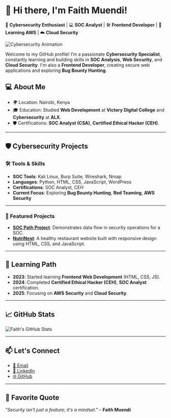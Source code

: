 # 👋 Hi there, I'm Faith Muendi!

🔐 **Cybersecurity Enthusiast** | 💻 **SOC Analyst** | 🛠️ **Frontend Developer** | 🌱 **Learning AWS** | ☁️ **Cloud Security**


![Cybersecurity Animation](https://media.giphy.com/media/FoVzfcqCDSb7zCynOp/giphy.gif)  


Welcome to my GitHub profile! I’m a passionate **Cybersecurity Specialist**, constantly learning and building skills in **SOC Analysis**, **Web Security**, and **Cloud Security**. I'm also a **Frontend Developer**, creating secure web applications and exploring **Bug Bounty Hunting**.

## 💻 About Me

- 🌍 Location: Nairobi, Kenya
- 🎓 Education: Studied **Web Development** at **Victory Digital College** and **Cybersecurity** at **ALX**.
- 🛡️ Certifications: **SOC Analyst (CSA)**, **Certified Ethical Hacker (CEH)**.

---

## 🛡️ Cybersecurity Projects

### 🛠️ Tools & Skills

- **SOC Tools**: Kali Linux, Burp Suite, Wireshark, Nmap
- **Languages**: Python, HTML, CSS, JavaScript, WordPress
- **Certifications**: SOC Analyst, CEH
- **Current Focus**: Exploring **Bug Bounty Hunting**, **Red Teaming**, **AWS Security**

---

### 🔐 Featured Projects

- **[SOC Path Project](https://github.com/faith-muendi/Data-Flow-Chat)**: Demonstrates data flow in security operations for a SOC.
- **[NutriNest](https://github.com/faith-muendi/nutrinest)**: A healthy restaurant website built with responsive design using HTML, CSS, and JavaScript.

---

## 🌱 Learning Path

- **2023**: Started learning **Frontend Web Development** (HTML, CSS, JS).
- **2024**: Completed **Certified Ethical Hacker (CEH)**, **SOC Analyst** certification.
- **2025**: Focusing on **AWS Security** and **Cloud Security**.

---

## 📈 GitHub Stats

![Faith's GitHub Stats](https://github-readme-stats.vercel.app/api?username=faith-muendi&show_icons=true&theme=react)

---

## 📫 Let's Connect

- [📧 Email](mailto:faithmuendi20@gmail.com)
- [🔗 LinkedIn](https://www.linkedin.com/in/faith-muendi-95a924188/)
- [🌐 GitHub](https://github.com/faith-muendi)

---

## 💬 Favorite Quote
*"Security isn't just a feature; it's a mindset."* – **Faith Muendi**
